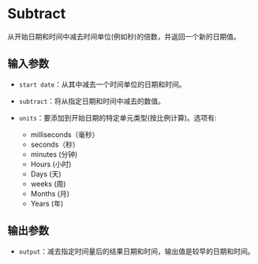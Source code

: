 # Subtract

从开始日期和时间中减去时间单位(例如秒)的倍数，并返回一个新的日期值。

## 输入参数

- `start date`：从其中减去一个时间单位的日期和时间。
- `subtract`：将从指定日期和时间中减去的数值。
- `units`：要添加到开始日期的特定单元类型(按比例计算)。选项有:

  - milliseconds（毫秒）
  - seconds（秒）
  - minutes (分钟)
  - Hours (小时)
  - Days (天)
  - weeks (周)
  - Months (月)
  - Years (年)

## 输出参数

- `output`：减去指定时间量后的结果日期和时间，输出值是较早的日期和时间。
